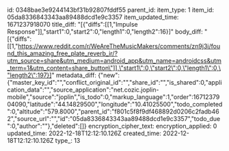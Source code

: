 id: 0348bae3e9244143bf31b92807fddf55
parent_id: 
item_type: 1
item_id: 05da8336843343aa89488dcd1e9c3357
item_updated_time: 1671237918070
title_diff: "[{\"diffs\":[[1,\"Impulse Response\"]],\"start1\":0,\"start2\":0,\"length1\":0,\"length2\":16}]"
body_diff: "[{\"diffs\":[[1,\"https://www.reddit.com/r/WeAreTheMusicMakers/comments/zn9j3i/found_this_amazing_free_plate_reverb_ir/?utm_source=share&utm_medium=android_app&utm_name=androidcss&utm_term=1&utm_content=share_button\"]],\"start1\":0,\"start2\":0,\"length1\":0,\"length2\":197}]"
metadata_diff: {"new":{"master_key_id":"","conflict_original_id":"","share_id":"","is_shared":0,"application_data":"","source_application":"net.cozic.joplin-mobile","source":"joplin","is_todo":0,"markup_language":1,"order":1671237904090,"latitude":"44.14829500","longitude":"10.41025500","todo_completed":0,"altitude":"579.8000","parent_id":"f801c5f8f9df468892d0206c2fadb462","source_url":"","id":"05da8336843343aa89488dcd1e9c3357","todo_due":0,"author":""},"deleted":[]}
encryption_cipher_text: 
encryption_applied: 0
updated_time: 2022-12-18T12:12:10.126Z
created_time: 2022-12-18T12:12:10.126Z
type_: 13